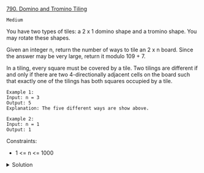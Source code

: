 [790. Domino and Tromino Tiling](https://leetcode.com/problems/domino-and-tromino-tiling/description/)

`Medium`

You have two types of tiles: a 2 x 1 domino shape and a tromino shape. You may rotate these shapes.

Given an integer n, return the number of ways to tile an 2 x n board. Since the answer may be very large, return it modulo 109 + 7.

In a tiling, every square must be covered by a tile. Two tilings are different if and only if there are two 4-directionally adjacent cells on the board such that exactly one of the tilings has both squares occupied by a tile.

```
Example 1:
Input: n = 3
Output: 5
Explanation: The five different ways are show above.

Example 2:
Input: n = 1
Output: 1
```

Constraints:

- 1 <= n <= 1000

<details>
<summary>Solution</summary>

[Detail and explanation of O(n) solution](https://leetcode.com/problems/domino-and-tromino-tiling/solutions/116581/detail-and-explanation-of-o-n-solution-why-dp-n-2-d-n-1-dp-n-3/)

</details>